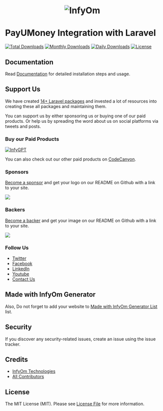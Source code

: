 <h1 align="center"><img src="https://assets.infyom.com/open-source/infyom-logo.png" alt="InfyOm"></h1>

PayUMoney Integration with Laravel
==========================

[![Total Downloads](https://poser.pugx.org/infyomlabs/laravel-payumoney/downloads)](https://packagist.org/packages/infyomlabs/laravel-payumoney)
[![Monthly Downloads](https://poser.pugx.org/infyomlabs/laravel-payumoney/d/monthly)](https://packagist.org/packages/infyomlabs/laravel-payumoney)
[![Daily Downloads](https://poser.pugx.org/infyomlabs/laravel-payumoney/d/daily)](https://packagist.org/packages/infyomlabs/laravel-payumoney)
[![License](https://poser.pugx.org/infyomlabs/laravel-payumoney/license)](https://packagist.org/packages/infyomlabs/laravel-payumoney)

## Documentation

Read [Documentation](https://infyom.com/open-source/laravel-payumoney/docs) for detailed installation steps and usage.

## Support Us

We have created [14+ Laravel packages](https://github.com/InfyOmLabs) and invested a lot of resources into creating these all packages and maintaining them.

You can support us by either sponsoring us or buying one of our paid products. Or help us by spreading the word about us on social platforms via tweets and posts.

### Buy our Paid Products

[![InfyGPT](https://assets.infyom.com/open-source/infygpt-inline.png)](https://infyom.com/products/gpt-site-builder)

You can also check out our other paid products on [CodeCanyon](https://1.envato.market/BXAnR1).

### Sponsors

[Become a sponsor](https://opencollective.com/infyomlabs#sponsor) and get your logo on our README on Github with a link to your site.

<a href="https://opencollective.com/infyomlabs#sponsor"><img src="https://opencollective.com/infyomlabs/sponsors.svg?width=890"></a>

### Backers

[Become a backer](https://opencollective.com/infyomlabs#backer) and get your image on our README on Github with a link to your site.

<a href="https://opencollective.com/infyomlabs#backer"><img src="https://opencollective.com/infyomlabs/backers.svg?width=890"></a>

### Follow Us

- [Twitter](https://twitter.com/infyom)
- [Facebook](https://www.facebook.com/infyom)
- [LinkedIn](https://in.linkedin.com/company/infyom-technologies)
- [Youtube](https://www.youtube.com/channel/UC8IvwfChD6i7Wp4yZp3tNsQ)
- [Contact Us](https://infyom.com/contact-us)

## Made with InfyOm Generator

Also, Do not forget to add your website to [Made with InfyOm Generator List](https://github.com/InfyOmLabs/laravel-generator/blob/develop/made-with-generator.md) list.

## Security

If you discover any security-related issues, create an issue using the issue tracker.

## Credits

- [InfyOm Technologies](https://github.com/infyomlabs)
- [All Contributors](../../contributors)

## License

The MIT License (MIT). Please see [License File](LICENSE.md) for more information.
